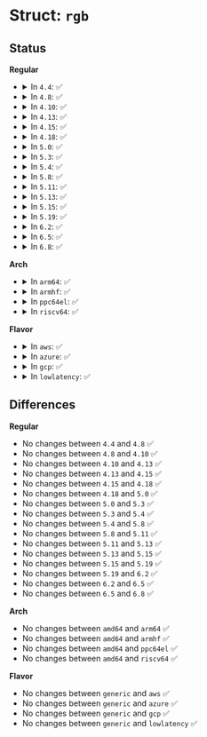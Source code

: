 # Struct: <code>rgb</code>

## Status
<b>Regular</b>
<ul>
<li>
<details>
<summary>In <code>4.4</code>: ✅</summary>

```c
struct rgb {
    u8 r;
    u8 g;
    u8 b;
};
```
</details>
</li>
<li>
<details>
<summary>In <code>4.8</code>: ✅</summary>

```c
struct rgb {
    u8 r;
    u8 g;
    u8 b;
};
```
</details>
</li>
<li>
<details>
<summary>In <code>4.10</code>: ✅</summary>

```c
struct rgb {
    u8 r;
    u8 g;
    u8 b;
};
```
</details>
</li>
<li>
<details>
<summary>In <code>4.13</code>: ✅</summary>

```c
struct rgb {
    u8 r;
    u8 g;
    u8 b;
};
```
</details>
</li>
<li>
<details>
<summary>In <code>4.15</code>: ✅</summary>

```c
struct rgb {
    u8 r;
    u8 g;
    u8 b;
};
```
</details>
</li>
<li>
<details>
<summary>In <code>4.18</code>: ✅</summary>

```c
struct rgb {
    u8 r;
    u8 g;
    u8 b;
};
```
</details>
</li>
<li>
<details>
<summary>In <code>5.0</code>: ✅</summary>

```c
struct rgb {
    u8 r;
    u8 g;
    u8 b;
};
```
</details>
</li>
<li>
<details>
<summary>In <code>5.3</code>: ✅</summary>

```c
struct rgb {
    u8 r;
    u8 g;
    u8 b;
};
```
</details>
</li>
<li>
<details>
<summary>In <code>5.4</code>: ✅</summary>

```c
struct rgb {
    u8 r;
    u8 g;
    u8 b;
};
```
</details>
</li>
<li>
<details>
<summary>In <code>5.8</code>: ✅</summary>

```c
struct rgb {
    u8 r;
    u8 g;
    u8 b;
};
```
</details>
</li>
<li>
<details>
<summary>In <code>5.11</code>: ✅</summary>

```c
struct rgb {
    u8 r;
    u8 g;
    u8 b;
};
```
</details>
</li>
<li>
<details>
<summary>In <code>5.13</code>: ✅</summary>

```c
struct rgb {
    u8 r;
    u8 g;
    u8 b;
};
```
</details>
</li>
<li>
<details>
<summary>In <code>5.15</code>: ✅</summary>

```c
struct rgb {
    u8 r;
    u8 g;
    u8 b;
};
```
</details>
</li>
<li>
<details>
<summary>In <code>5.19</code>: ✅</summary>

```c
struct rgb {
    u8 r;
    u8 g;
    u8 b;
};
```
</details>
</li>
<li>
<details>
<summary>In <code>6.2</code>: ✅</summary>

```c
struct rgb {
    u8 r;
    u8 g;
    u8 b;
};
```
</details>
</li>
<li>
<details>
<summary>In <code>6.5</code>: ✅</summary>

```c
struct rgb {
    u8 r;
    u8 g;
    u8 b;
};
```
</details>
</li>
<li>
<details>
<summary>In <code>6.8</code>: ✅</summary>

```c
struct rgb {
    u8 r;
    u8 g;
    u8 b;
};
```
</details>
</li>
</ul>
<b>Arch</b>
<ul>
<li>
<details>
<summary>In <code>arm64</code>: ✅</summary>

```c
struct rgb {
    u8 r;
    u8 g;
    u8 b;
};
```
</details>
</li>
<li>
<details>
<summary>In <code>armhf</code>: ✅</summary>

```c
struct rgb {
    u8 r;
    u8 g;
    u8 b;
};
```
</details>
</li>
<li>
<details>
<summary>In <code>ppc64el</code>: ✅</summary>

```c
struct rgb {
    u8 r;
    u8 g;
    u8 b;
};
```
</details>
</li>
<li>
<details>
<summary>In <code>riscv64</code>: ✅</summary>

```c
struct rgb {
    u8 r;
    u8 g;
    u8 b;
};
```
</details>
</li>
</ul>
<b>Flavor</b>
<ul>
<li>
<details>
<summary>In <code>aws</code>: ✅</summary>

```c
struct rgb {
    u8 r;
    u8 g;
    u8 b;
};
```
</details>
</li>
<li>
<details>
<summary>In <code>azure</code>: ✅</summary>

```c
struct rgb {
    u8 r;
    u8 g;
    u8 b;
};
```
</details>
</li>
<li>
<details>
<summary>In <code>gcp</code>: ✅</summary>

```c
struct rgb {
    u8 r;
    u8 g;
    u8 b;
};
```
</details>
</li>
<li>
<details>
<summary>In <code>lowlatency</code>: ✅</summary>

```c
struct rgb {
    u8 r;
    u8 g;
    u8 b;
};
```
</details>
</li>
</ul>

## Differences
<b>Regular</b>
<ul>
<li>
No changes between <code>4.4</code> and <code>4.8</code> ✅
</li>
<li>
No changes between <code>4.8</code> and <code>4.10</code> ✅
</li>
<li>
No changes between <code>4.10</code> and <code>4.13</code> ✅
</li>
<li>
No changes between <code>4.13</code> and <code>4.15</code> ✅
</li>
<li>
No changes between <code>4.15</code> and <code>4.18</code> ✅
</li>
<li>
No changes between <code>4.18</code> and <code>5.0</code> ✅
</li>
<li>
No changes between <code>5.0</code> and <code>5.3</code> ✅
</li>
<li>
No changes between <code>5.3</code> and <code>5.4</code> ✅
</li>
<li>
No changes between <code>5.4</code> and <code>5.8</code> ✅
</li>
<li>
No changes between <code>5.8</code> and <code>5.11</code> ✅
</li>
<li>
No changes between <code>5.11</code> and <code>5.13</code> ✅
</li>
<li>
No changes between <code>5.13</code> and <code>5.15</code> ✅
</li>
<li>
No changes between <code>5.15</code> and <code>5.19</code> ✅
</li>
<li>
No changes between <code>5.19</code> and <code>6.2</code> ✅
</li>
<li>
No changes between <code>6.2</code> and <code>6.5</code> ✅
</li>
<li>
No changes between <code>6.5</code> and <code>6.8</code> ✅
</li>
</ul>
<b>Arch</b>
<ul>
<li>
No changes between <code>amd64</code> and <code>arm64</code> ✅
</li>
<li>
No changes between <code>amd64</code> and <code>armhf</code> ✅
</li>
<li>
No changes between <code>amd64</code> and <code>ppc64el</code> ✅
</li>
<li>
No changes between <code>amd64</code> and <code>riscv64</code> ✅
</li>
</ul>
<b>Flavor</b>
<ul>
<li>
No changes between <code>generic</code> and <code>aws</code> ✅
</li>
<li>
No changes between <code>generic</code> and <code>azure</code> ✅
</li>
<li>
No changes between <code>generic</code> and <code>gcp</code> ✅
</li>
<li>
No changes between <code>generic</code> and <code>lowlatency</code> ✅
</li>
</ul>
